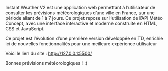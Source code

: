 Instant Weather V2 est une application web permettant à l’utilisateur de consulter les prévisions météorologiques d’une ville en France, sur une période allant de 1 à 7 jours. Ce projet repose sur l’utilisation de l’API Météo Concept, avec une interface interactive et moderne construite en HTML, CSS et JavaScript.

Ce projet est l’évolution d’une première version développée en TD, enrichie ici de nouvelles fonctionnalités pour une meilleure expérience utilisateur

Voici le lien du site : http://127.0.0.1:5500/

Bonnes prévisions météorologiques ! :)
